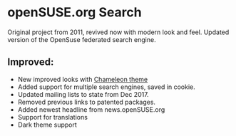 # openSUSE.org Search

Original project from 2011, revived now with modern look and feel.
Updated version of the OpenSuse federated search engine.

## Improved:

 * New improved looks with [Chameleon theme](https://github.com/openSUSE/opensuse-theme-chameleon)
 * Added support for multiple search engines, saved in cookie.
 * Updated mailing lists to state from Dec 2017.
 * Removed previous links to patented packages.
 * Added newest headline from news.openSUSE.org
 * Support for translations
 * Dark theme support
